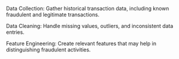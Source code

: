 Data Collection: Gather historical transaction data, including known fraudulent and legitimate transactions.

Data Cleaning: Handle missing values, outliers, and inconsistent data entries.

Feature Engineering: Create relevant features that may help in distinguishing fraudulent activities.​
